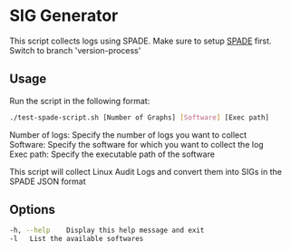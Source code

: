 # SIG Generator

This script collects logs using SPADE. Make sure to setup [SPADE](https://github.com/zeerakb1/SPADE.git) first. Switch to branch 'version-process'

## Usage

Run the script in the following format:

```bash
./test-spade-script.sh [Number of Graphs] [Software] [Exec path]
```

Number of logs:  Specify the number of logs you want to collect <br>
Software: Specify the software for which you want to collect the log <br>
Exec path:  Specify the executable path of the software <br>

This script will collect Linux Audit Logs and convert them into SIGs in the SPADE JSON format <br>

## Options
```bash
-h, --help    Display this help message and exit
-l   List the available softwares
```


